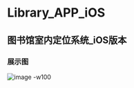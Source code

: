 # Library_APP_iOS
## 图书馆室内定位系统_iOS版本
### 展示图

![image -w100](https://github.com/Cshiyuan/Library_APP_iOS/blob/master/image/15-21-21.gif)

